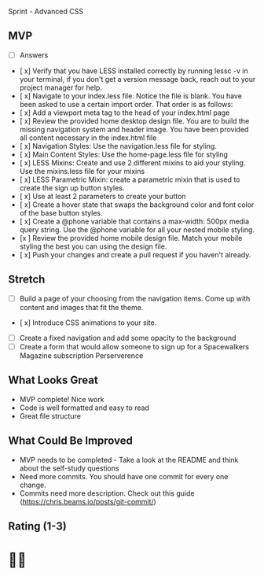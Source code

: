 Sprint - Advanced CSS

## MVP

- [ ] Answers
- [ x] Verify that you have LESS installed correctly by running lessc -v in your terminal, if you don't get a version message back, reach out to your project manager for help.
- [ x] Navigate to your index.less file. Notice the file is blank. You have been asked to use a certain import order. That order is as follows:
- [ x] Add a viewport meta tag to the head of your index.html page
- [ x] Review the provided home desktop design file. You are to build the missing navigation system and header image. You have been provided all content necessary in the index.html file
- [ x] Navigation Styles: Use the navigation.less file for styling.
- [ x] Main Content Styles: Use the home-page.less file for styling
- [ x] LESS Mixins: Create and use 2 different mixins to aid your styling. Use the mixins.less file for your mixins
- [ x] LESS Parametric Mixin: create a parametric mixin that is used to create the sign up button styles.
- [ x] Use at least 2 parameters to create your button
- [ x] Create a hover state that swaps the background color and font color of the base button styles.
- [ x] Create a @phone variable that contains a max-width: 500px media query string. Use the @phone variable for all your nested mobile styling.
- [x ] Review the provided home mobile design file. Match your mobile styling the best you can using the design file.
- [ x] Push your changes and create a pull request if you haven't already.

## Stretch

- [ ] Build a page of your choosing from the navigation items. Come up with content and images that fit the theme.
- [ x] Introduce CSS animations to your site.
- [ ] Create a fixed navigation and add some opacity to the background
- [ ] Create a form that would allow someone to sign up for a Spacewalkers Magazine subscription
      Perserverence

## What Looks Great

- MVP complete! Nice work
- Code is well formatted and easy to read
- Great file structure

## What Could Be Improved

- MVP needs to be completed - Take a look at the README and think about the self-study questions
- Need more commits. You should have one commit for every one change.
- Commits need more description. Check out this guide (https://chris.beams.io/posts/git-commit/)

## Rating (1-3)

# 🚀🚀
